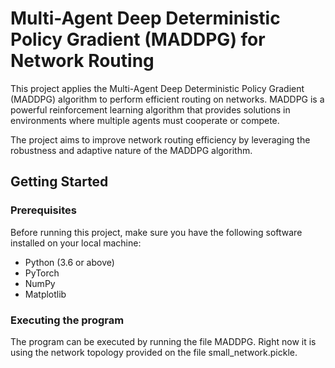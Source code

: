 # Multi-Agent Deep Deterministic Policy Gradient (MADDPG) for Network Routing

This project applies the Multi-Agent Deep Deterministic Policy Gradient (MADDPG) algorithm to perform efficient routing on networks. MADDPG is a powerful reinforcement learning algorithm that provides solutions in environments where multiple agents must cooperate or compete.

The project aims to improve network routing efficiency by leveraging the robustness and adaptive nature of the MADDPG algorithm.

## Getting Started

### Prerequisites

Before running this project, make sure you have the following software installed on your local machine:

- Python (3.6 or above)
- PyTorch
- NumPy
- Matplotlib

### Executing the program
The program can be executed by running the file MADDPG. Right now it is using the network topology provided on the file small_network.pickle.


